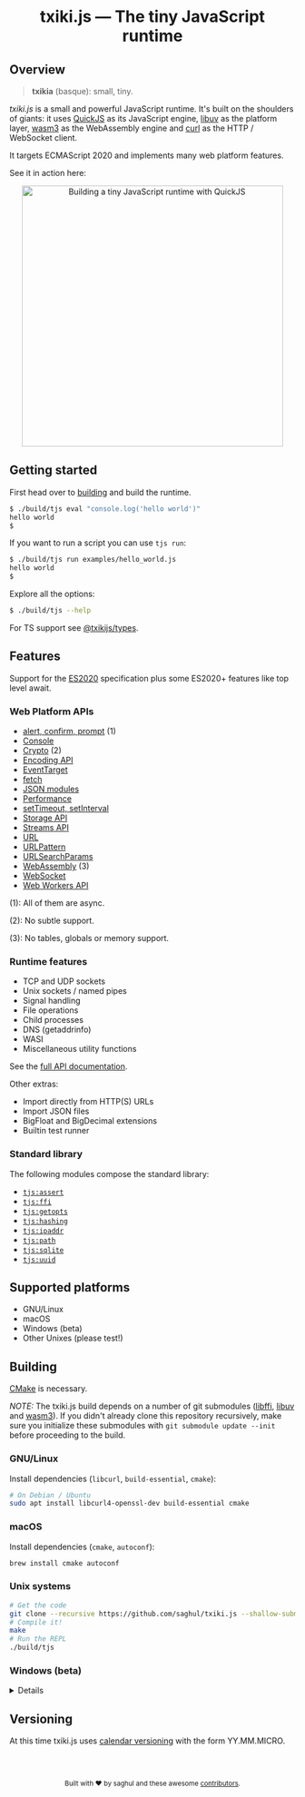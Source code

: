 
# <p align="center">txiki.js — The tiny JavaScript runtime</p>

## Overview

> **txikia** (basque): small, tiny.

*txiki.js* is a small and powerful JavaScript runtime. It's built on the shoulders of
giants: it uses [QuickJS] as its JavaScript engine, [libuv] as the platform layer,
[wasm3] as the WebAssembly engine and [curl] as the HTTP / WebSocket client.

It targets ECMAScript 2020 and implements many web platform features.

See it in action here:

<p align="center">
    <a href="https://video.fosdem.org/2022/D.javascript/building_a_tiny_javascript_runtime_with_quickjs.mp4" title="Building a tiny JavaScript runtime with QuickJS">
        <img width="460" src="https://raw.githubusercontent.com/saghul/txiki.js/master/video.png" alt="Building a tiny JavaScript runtime with QuickJS"/>
    </a>
</p>

## Getting started

First head over to [building](#building) and build the runtime.

```bash
$ ./build/tjs eval "console.log('hello world')"
hello world
$
```

If you want to run a script you can use `tjs run`:

```bash
$ ./build/tjs run examples/hello_world.js
hello world
$
```

Explore all the options:

```bash
$ ./build/tjs --help
```

For TS support see [@txikijs/types](https://www.npmjs.com/package/@txikijs/types).

## Features

Support for the [ES2020] specification plus some ES2020+ features like top level await.

### Web Platform APIs

- [alert, confirm, prompt] (1)
- [Console]
- [Crypto] (2)
- [Encoding API]
- [EventTarget]
- [fetch]
- [JSON modules]
- [Performance]
- [setTimeout, setInterval]
- [Storage API]
- [Streams API]
- [URL]
- [URLPattern]
- [URLSearchParams]
- [WebAssembly] (3)
- [WebSocket]
- [Web Workers API]

(1): All of them are async.

(2): No subtle support.

(3): No tables, globals or memory support.

### Runtime features

- TCP and UDP sockets
- Unix sockets / named pipes
- Signal handling
- File operations
- Child processes
- DNS (getaddrinfo)
- WASI
- Miscellaneous utility functions

See the [full API documentation].

Other extras:

- Import directly from HTTP(S) URLs
- Import JSON files
- BigFloat and BigDecimal extensions
- Builtin test runner

### Standard library

The following modules compose the standard library:

- [`tjs:assert`](https://bettercallsaghul.com/txiki.js/api/modules/tjs_assert.html)
- [`tjs:ffi`](https://bettercallsaghul.com/txiki.js/api/modules/tjs_ffi.html)
- [`tjs:getopts`](https://bettercallsaghul.com/txiki.js/api/modules/tjs_getopts.html)
- [`tjs:hashing`](https://bettercallsaghul.com/txiki.js/api/modules/tjs_hashing.html)
- [`tjs:ipaddr`](https://bettercallsaghul.com/txiki.js/api/modules/tjs_ipaddr.html)
- [`tjs:path`](https://bettercallsaghul.com/txiki.js/api/modules/tjs_path.html)
- [`tjs:sqlite`](https://bettercallsaghul.com/txiki.js/api/modules/tjs_sqlite.html)
- [`tjs:uuid`](https://bettercallsaghul.com/txiki.js/api/modules/tjs_uuid.html)

## Supported platforms

* GNU/Linux
* macOS
* Windows (beta)
* Other Unixes (please test!)

## Building

[CMake] is necessary.

*NOTE:* The txiki.js build depends on a number of git submodules ([libffi], [libuv] and [wasm3]).
If you didn't already clone this repository recursively, make sure you initialize these
submodules with `git submodule update --init` before proceeding to the build. 

### GNU/Linux

Install dependencies (`libcurl`, `build-essential`, `cmake`):

```bash
# On Debian / Ubuntu
sudo apt install libcurl4-openssl-dev build-essential cmake
```

### macOS

Install dependencies (`cmake`, `autoconf`):

```bash
brew install cmake autoconf
```

### Unix systems

```bash
# Get the code
git clone --recursive https://github.com/saghul/txiki.js --shallow-submodules && cd txiki.js
# Compile it!
make
# Run the REPL
./build/tjs
```

### Windows (beta)

<details>
Windows support it's currently considered beta. Tests do pass, but building it is not as easy as it should be.

Building has only been tested in 64bit Windows.

#### Prerequisites

First make sure you have [MSYS2](https://www.msys2.org) installed. The `mingw64` and `clang64` environments are currently tested.

Then install the required dependencies:

```bash
pacman -S git make pactoys
pacboy -S curl-winssl:p toolchain:p cmake:p ninja:p
```

#### Build

These commands must be run in a MinGW64 or clang64 shell.

```bash
make
```

This will build the executable just like on Unix. Note that at this point there are a number of dynamically linked libraries, so if you want to use the executable on a different system you'll need to copy those too. Check the list with `ldd build/tjs.exe`.

#### Running the tests

Make sure these commands are run from Windows Terminal (mintty, what MSYS2 provides is not supported).

```bash
make test
```

</details>

## Versioning

At this time txiki.js uses [calendar versioning] with the form YY.MM.MICRO.

<br />
<br />

<footer>
<p align="center" style="font-size: smaller;">
Built with ❤️ by saghul and these awesome <a href="https://github.com/saghul/txiki.js/graphs/contributors" target="_blank">contributors</a>.
</footer>

[QuickJS]: https://bellard.org/quickjs/
[libuv]: https://libuv.org/
[curl]: https://github.com/curl/curl
[libffi]: https://github.com/libffi/libffi
[full API documentation]: https://bettercallsaghul.com/txiki.js/api/
[CMake]: https://cmake.org/
[wasm3]: https://github.com/wasm3/wasm3
[alert, confirm, prompt]: https://developer.mozilla.org/en-US/docs/Web/API/Window/alert
[fetch]: https://fetch.spec.whatwg.org/
[EventTarget]: https://developer.mozilla.org/en-US/docs/Web/API/EventTarget
[Console]: https://developer.mozilla.org/en-US/docs/Web/API/Console
[Crypto]: https://developer.mozilla.org/en-US/docs/Web/API/Crypto
[Encoding API]: https://developer.mozilla.org/en-US/docs/Web/API/Encoding_API
[JSON modules]: https://github.com/tc39/proposal-json-modules
[Performance]: https://developer.mozilla.org/en-US/docs/Web/API/Performance
[setTimeout, setInterval]: https://developer.mozilla.org/en-US/docs/Web/API/setTimeout
[Storage API]: https://developer.mozilla.org/en-US/docs/Web/API/Web_Storage_API
[Streams API]: https://developer.mozilla.org/en-US/docs/Web/API/Streams_API
[URL]: https://developer.mozilla.org/en-US/docs/Web/API/URL
[URLPattern]: https://developer.mozilla.org/en-US/docs/Web/API/URLPattern
[URLSearchParams]: https://developer.mozilla.org/en-US/docs/Web/API/URLSearchParams
[Web Workers API]: https://developer.mozilla.org/en-US/docs/Web/API/Worker
[WebAssembly]: https://developer.mozilla.org/en-US/docs/WebAssembly
[WebSocket]: https://developer.mozilla.org/en-US/docs/Web/API/WebSocket
[ES2020]: https://tc39.es/ecma262/
[calendar versioning]: https://calver.org/
